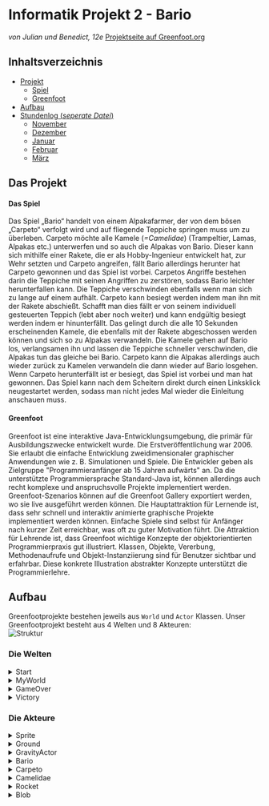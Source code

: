 # Informatik Projekt 2 - Bario
*von Julian und Benedict, 12e*
[Projektseite auf Greenfoot.org](https://www.greenfoot.org/scenarios/23681)

## Inhaltsverzeichnis
* [Projekt](#Projekt)
  * [Spiel](#Idee)
  * [Greenfoot](#Greenfoot)
* [Aufbau](#Aufbau)
* [Stundenlog (*seperate Datei*)](https://github.com/StormarnJB/BarioTheGame/blob/master/Stundenlog.md)
  * [November](https://github.com/StormarnJB/BarioTheGame/blob/master/Stundenlog.md#November)
  * [Dezember](https://github.com/StormarnJB/BarioTheGame/blob/master/Stundenlog.md#Dezember)
  * [Januar](https://github.com/StormarnJB/BarioTheGame/blob/master/Stundenlog.md#Januar)
  * [Februar](https://github.com/StormarnJB/BarioTheGame/blob/master/Stundenlog.md#Februar)
  * [März](https://github.com/StormarnJB/BarioTheGame/blob/master/Stundenlog.md#März)


## Das Projekt <a name="Projekt"></a>

#### Das Spiel <a name="Idee"></a>

Das Spiel „Bario“ handelt von einem Alpakafarmer, der von dem bösen „Carpeto“ verfolgt wird und auf fliegende Teppiche springen muss um zu überleben. Carpeto möchte alle Kamele (*=Camelidae*) (Trampeltier, Lamas, Alpakas etc.) unterwerfen und so auch die Alpakas von Bario. Dieser kann sich mithilfe einer Rakete, die er als Hobby-Ingenieur entwickelt hat, zur Wehr setzten und Carpeto angreifen, fällt Bario allerdings herunter hat Carpeto gewonnen und das Spiel ist vorbei. Carpetos Angriffe bestehen darin die Teppiche mit seinen Angriffen zu zerstören, sodass Bario leichter herunterfallen kann. Die Teppiche verschwinden ebenfalls wenn man sich zu lange auf einem aufhält. Carpeto kann besiegt werden indem man ihn mit der Rakete abschießt. Schafft man dies fällt er von seinem individuell gesteuerten Teppich (lebt aber noch weiter) und kann endgültig besiegt werden indem er hinunterfällt. Das gelingt durch die alle 10 Sekunden erscheinenden Kamele, die ebenfalls mit der Rakete abgeschossen werden können und sich so zu Alpakas verwandeln. Die Kamele gehen auf Bario los, verlangsamen ihn und lassen die Teppiche schneller verschwinden, die Alpakas tun das gleiche bei Bario. Carpeto kann die Alpakas allerdings auch wieder zurück zu Kamelen verwandeln die dann wieder auf Bario losgehen. Wenn Carpeto herunterfällt ist er besiegt, das Spiel ist vorbei und man hat gewonnen.
Das Spiel kann nach dem Scheitern direkt durch einen Linksklick neugestartet werden, sodass man nicht jedes Mal wieder die Einleitung anschauen muss.

#### Greenfoot <a name="Greenfoot"></a>

Greenfoot ist eine interaktive Java-Entwicklungsumgebung, die primär für Ausbildungszwecke entwickelt wurde. Die Erstveröffentlichung war 2006. Sie erlaubt die einfache Entwicklung zweidimensionaler graphischer Anwendungen wie z. B. Simulationen und Spiele.
Die Entwickler geben als Zielgruppe "Programmieranfänger ab 15 Jahren aufwärts" an. Da die unterstützte Programmiersprache Standard-Java ist, können allerdings auch recht komplexe und anspruchsvolle Projekte implementiert werden.
Greenfoot-Szenarios können auf die Greenfoot Gallery exportiert werden, wo sie live ausgeführt werden können.
Die Hauptattraktion für Lernende ist, dass sehr schnell und interaktiv animierte graphische Projekte implementiert werden können. Einfache Spiele sind selbst für Anfänger nach kurzer Zeit erreichbar, was oft zu guter Motivation führt. Die Attraktion für Lehrende ist, dass Greenfoot wichtige Konzepte der objektorientierten Programmierpraxis gut illustriert. Klassen, Objekte, Vererbung, Methodenaufrufe und Objekt-Instanziierung sind für Benutzer sichtbar und erfahrbar. Diese konkrete Illustration abstrakter Konzepte unterstützt die Programmierlehre.


## Aufbau <a name="Aufbau"></a>

Greenfootprojekte bestehen jeweils aus `World` und `Actor` Klassen. Unser Greenfootprojekt besteht aus 4 Welten und 8 Akteuren:  
![Struktur](https://raw.githubusercontent.com/StormarnJB/BarioTheGame/master/Screenshots/Stuktur.PNG)

### Die Welten

<!--- START                                                                                                              -->
<details>
  <summary> Start </summary>

<details>
  <summary>Gesamte Klasse</summary>
 
```java 
import greenfoot.*;
import java.util.Random;
import java.util.List;
import java.util.ArrayList;

public class Start extends World{

    Sprite carpeto;
    ArrayList<Sprite> alpacas = new ArrayList<Sprite>();
    Random r = new Random();
    int i = 0;
    int alpacasremoved = 0;
    Sprite s2 = null;

    public Start(){    
        super(600, 400, 1);
        for(int i = 0; i < 10; i++){
            GreenfootImage alpacaimage = new GreenfootImage("Alpaca.png");
            int scale = r.nextInt(20) + 40;
            alpacaimage.scale(scale, scale);
            Sprite alpaca = new Sprite(alpacaimage);
            addObject(alpaca, r.nextInt(250) + 20, r.nextInt(300) + 50);
            alpacas.add(alpaca);
        }
    }

    public void act(){
        //Teil 1
        if(Greenfoot.isKeyDown("space")){
            Greenfoot.setWorld(new MyWorld());
        }

        //Teil 2
        for(Sprite a : alpacas){
            if(i < 400){
                if(r.nextInt(50) == 10){
                    a.setRotation(a.getRotation() + 180);
                    a.getImage().mirrorVertically();
                }
                a.move(r.nextInt(2));
            } else if (i == 400){
                a.setImage(new GreenfootImage("Alpaca.png"));
                a.getImage().mirrorVertically();
                a.turnTowards(0, 200);
            } else {
                a.move(2);
                if(a.getWorld() != null && a.isAtEdge()){
                    removeObject(a);
                    alpacasremoved++;
                }
            }
            
            if(alpacasremoved == alpacas.size()) Greenfoot.setWorld(new MyWorld());
        }

        //Teil 3
        switch (i){
            case 120:   GreenfootImage carpetoimage = new GreenfootImage("Carpeto.png");
                        carpetoimage.scale(100, 100);
                        carpetoimage.mirrorHorizontally();
                        carpeto = new Sprite(carpetoimage);
                        addObject(carpeto, 550, 100);
                        break;

            case 225:   GreenfootImage text1 = new GreenfootImage("Ich, Carpeto, werde alle Alpacas unterwerfen.", 30, Color.BLACK, null);
                        Sprite s1 = new Sprite(text1);
                        addObject(s1, 350, 30);
                        break;

            case 400:   GreenfootImage text2 = new GreenfootImage("Flieht, ihr Alpacas!", 30, Color.WHITE, null);
                        s2 = new Sprite(text2);
                        addObject(s2, 350, 350);
                        break;

            case 460:   GreenfootImage text3 = new GreenfootImage("Halt!\nIch werde dich mit meiner Rakete aufhalten!", 30, Color.WHITE, null);
                        s2.setImage(text3);
                        break;
        }
        //Teil 4
        i++;        
    }
} 
```
</details>

Die Startwelt lässt sich nicht vom Spieler beeinflussen, sie spielt eine Animation ab, nach welcher das Spiel gestartet wird. Die Animation lässt sich auch überspringen.  
Innerhalb des Konstruktors werden 10 Alpakas mit jeweils unterschiedlichen Größen erstellt und der Welt hinzugefügt. Gleichzeitig werden alle Alpacas in der ArrayList `alpacas` gespeichert.  
![Start Bildschirm](https://github.com/StormarnJB/BarioTheGame/blob/master/Screenshots/StartScreen.PNG)

Die `act()`Methode besteht aus drei Teilen.  
Im ersten Teil wird überprüft ob der Nutzer die Leertaste drückt um so den Startbildschirm zu überspringen.  

Der zweite Teil ist für das Verhalten der am Anfang hinzugefügten Alpakas zuständig, da es sich bei den Alpakas um `Sprite` Objekte handelt, welche kein eigenes Verhalten besitzen wird dieses innerhalb der Welt definiert. Am Anfang der Klasse wurde der Integer i definiert, dieser wird in jedem Durchlauf um 1 erhöht (`i++;`) und wird benutzt um den Ablauf der Animationen zu steuern.
In den ersten 400 Durchläufen der `act()` Methode bewegen die Alpakas sich jeweils um 0-2 Pixel, außerdem besteht eine 1:50 Chance dass die Alpacs sich drehen. Dafür werden die Alpacas um 180° gedreht, was jedoch dazu führt dass sie falsch herum sind, deshalb wird ihr Bild an ihrer vertikalen Achse gespiegelt.  
Im 401sten Durchlauf werden ihre Bilder auf ein nach links schauendes Alpaka gesetzt ('Alpaca.png' schaut nach rechts) und sie werden in Richtung des linken Bildschirmrands gedreht. 
In allen Durchläüfen danach bewegen sie sich um jewils zwei Felder (mit der im Konstruktor defnierten Seitenlänge von einem Pixel). Sobald sie den Bildschirmrand erreicht haben werden sie aus der Welt entfernt. Gleichzeitig wird durch `alpacasremoved` mitgezählt wie viele Alpakas bereits entfernt wurden. Sobald die Anzahl der entfernten Alpakas der Anzahl der anfangs hinzugefügten Alpakas entspricht wird das Spiel gestartet, indem die Welt zu `MyWorld` geändert wird.

Der dritte Teil ist für den restlichen Teil des Geschehens auf dem Bildschirm zuständig. Beim 121sten Durchlauf wird "Carpeto", der Bösewicht, vergrößert, gespiegelt und anschließend hinzugefügt. Im 226sten Durchlauf wird Carpetos Dialogtext hinzugefügt, im 401sten Barios Aufruf an seine Alpakas zu fliehen. Im 461sten Durchlauf wird Barios Text dann auf eine Antwort an Carpeto geändert.  
![Start Bildschirm bei i > 460](https://github.com/StormarnJB/BarioTheGame/blob/master/Screenshots/StartScreen2.PNG)

</details>
<!--- Ende START                                                                                                          -->

<!--- MyWorld                                                                                                              -->
<details>
  <summary> MyWorld </summary>

<details>
  <summary>Gesamte Klasse</summary>
 
```java 
import greenfoot.*; 
import java.util.List;
import java.util.ArrayList;
import java.util.concurrent.ConcurrentHashMap;
import java.util.Map;
import java.util.Random;

public class MyWorld extends World{

    Bario bario;
    Camelidae camelstart;
    Carpeto carpeto;
    int counter = 0;
    private boolean rocketunavailable = false;
    private boolean rocketremoval = false;
    private long cooldown = 0;
    private long cooldownstart;

    public MyWorld(){
        super(600, 400, 1);
        bario = new Bario();
        camelstart = new Camelidae(bario);

        generateWorld();
        //Level

        setPaintOrder(Bario.class, Rocket.class, Camelidae.class, Carpeto.class, Ground.class, Sprite.class);
        showText("Cooldown: " + cooldown, 100, 50);
    }

    public void act(){
        showText(counter + "", 100, 80);
        counter += 1;

        //Raketenmanager
        if(Greenfoot.isKeyDown("space") && !rocketunavailable){
            rocketunavailable = true;
            Rocket rocket = new Rocket();
            addObject(rocket, bario.getX(), bario.getY());
            if(bario.isFacingLeft()) rocket.turn(180);
        }
        //Counter bei Raketenentfernung
        if(rocketremoval){
            cooldown = cooldownstart - System.currentTimeMillis() + 2000;
            showText("Cooldown: " + cooldown, 100, 50);
        }
        //Abschluss der Raketenentfernung
        if(rocketremoval && cooldown <= 0){
            rocketunavailable = false;
            rocketremoval = false;
            cooldown = 0;
            showText("Cooldown: " + cooldown, 100, 50);
        }

        List<Actor> actorlist = getObjects(Actor.class);
        for(Actor a : actorlist){
            a.setLocation(a.getX() - 1, a.getY());
        }
    }

    public void removeRocket(Rocket rocket){
        removeObject(rocket);
        cooldown = 0;
        cooldownstart = System.currentTimeMillis();
        rocketremoval = true;

    }

    public void generateWorld(){
        Random r = new Random();

        int lastx = r.nextInt(100);
        int lasty = r.nextInt(300);
        addObject(new Ground(), lastx, lasty);

        addObject(camelstart, lastx, lasty);

        for(int i = 0; i < 10; i++){
            int x = lastx + r.nextInt(200);
            if(x > 600) x = x - 600;
            lastx = x;
            int y = lasty - r.nextInt(250);
            if(y < 150) y = y + 250;
            if(y > 350) y = y - 50;
            lasty = y;
            addObject(new Ground(), x, y);
        }

        addObject(bario, lastx, lasty);

        carpeto = new Carpeto(bario);
        addObject(carpeto, 100, 100);
        addObject(carpeto.gs, 0 , 0);
    }
    
    public Bario getBario(){
        return bario;
    }
    
    public Carpeto getCarpeto(){
        return carpeto;
    }
}

```
</details>

Die `MyWorld` Welt ist die Spielwelt, weshalb sie am meisten Inhalt hat.  
Innerhalb des Konstruktors werden Bario und ein Kamel erstellt. Anschließend wird die `generateWorld`Funktion aufgerufen, welche für die Weltgenerierung zuständig ist. Zusätzlich wird die "PaintOrder" festgelegt, sie definiert die "Ebenen" auf welchen die Actor angezeigt werden. Die erstgenannten Klassen werden ganz oben angezeigt. Außerdem wird der Text für den Cooldown von Barios Waffe, der Rakete, angezeigt.  
Die `generateWorld()` generiert zufällige Welten, sodass sich jeder Spieldurchlauf unterscheidet. Am Anfang wird die "Startplattform" erstellt. Sie befindet sich zwischen den x-Koordinaten 0-100 und den y-koordinaten 0-300. Ihre Koordinaten werden als `lastx` und `lasty` zwischengespeichert. Auf ihr wird das im konstruktor generierte Kamel platziert.  
Anschließend werden in einer Schleife zehn weitere Plattformen (`Ground`) erstellt. Es wird jeweils eine zufällige Verschiebung in x und y-Richtung auf die Koordinaten der vorherig generierten Plattform angewandt. Liegt der neu generierte x/y Wert jedoch außerhalb des gewünschten Spielbereichs wird er angepasst.  
Sobald alle Plattformen generiert wurden wird Bario aud die zuletzt generierte Plattform gesetzt. Anschließend wird Carpeto und seine durchsichtige Plattform (In Carpeto.class: `gs = new Sprite(new GreenfootImage("groundshadowevil.png"));`) hinzugefügt.  
![Beispielwelten](https://github.com/StormarnJB/BarioTheGame/blob/master/Screenshots/Welten.png)

Innerhalb der `act()` werden die Verfügbarkeit der Rakete definiert und alle Objekte verschoben.  
Am Anfang der `act()` wird der "Counter" aktualisiert, er zeigt die Anzahl der bereits durchgeführten `act()`s.  
Anschließend wird überprüft ob der Spieler Leertaste drückt um die Rakete abzuschießen und ob sie bereits bereit ist. Ist dass der Fall wird die Rakete erstellt und gegebenenfalls gedreht um in die gewünschte Richtung zu starten.
Sobald die Rakete durch Ausführen von `removeRocket(Rocket rocket)` entfernt wurde und so `rocketremoval = true` gesetzt wurde, wird in der `act()` der `cooldown` aktualisiert. Sobald der `cooldown` also die Differenz der Systemzeiten beim Entfernen und Überprüfen kleiner/gleich 0 ist, wird die Rakete wieder verfügbar gemacht.  
Anschließend werden sämtliche `Actor` in der Welt um ein Feld nach links verschoben. Da alle Objekte gleichmäßig verschoben werden entsteht eine Illusion einer unendlichen Welt.  
Die Funktionen `getBario()` und `getCarpeto()` geben das jeweils gewünschte Objekt zurück.

</details>
<!--- Ende MyWorld                                                                                                       -->


<!--- GameOver                                                                                                              -->
<details>
  <summary> GameOver </summary>

<details>
  <summary>Gesamte Klasse</summary>
 
```java 
import greenfoot.*;

public class GameOver extends World{
    
    int i = 0;
    GreenfootImage image1 = new GreenfootImage("GameOver1.jpg");
    GreenfootImage image2 = new GreenfootImage("GameOver2.jpg");
    GreenfootImage image3 = new GreenfootImage("GameOver3.jpg");
    GreenfootImage image4 = new GreenfootImage("GameOver4.jpg");
    GreenfootImage image5 = new GreenfootImage("GameOver5.jpg");
    
    public GameOver(){
        super(600, 400,1);
        getBackground().drawImage(image1, 0, 0);
    }

    public void act(){
        switch(i){
            case 50: setBackground(image2); break;
            case 100: setBackground(image3); break;
            case 150: setBackground(image4); break;
            case 200: setBackground(image5); break;
        }
        
        if(Greenfoot.mouseClicked(this)){
            Greenfoot.setWorld(new MyWorld());
        }
        
        i++;
    }
}
```
</details>

Die `GameOver`Welt ist simpel aufgebaut. Im Konstruktor wird das Hintergrundbild gesetzt. Bei jedem Durchlauf wird der Integer i um 1 erhöht, er zählt also mit. Bei jedem 50sten Durchlauf wird anschließend das hintergrundbild geändert. Die Hintergrundbilder wurden mit einem externen Programm erstellt. Sobald der Nutzer die Welt anklickt wird der `MyWorld`Bildschirm geöffnet, sodass er es erneut versuchen kann.
![GameOver Bildschirm](https://raw.githubusercontent.com/StormarnJB/BarioTheGame/master/Screenshots/BarioGameplay2.gif)

[Benutzte Schriftart](https://fontmeme.com/fonts/mayan-karla-vazquez-font/)
</details>
<!--- Ende GameOver                                                                                                       -->


<!--- Victory                                                                                                           -->
<details>
  <summary> Victory </summary>

<details>
  <summary>Gesamte Klasse</summary>
 
```java 
import greenfoot.*; 
import java.util.Random;
import java.util.ArrayList;

public class Victory extends World{

    Sprite carpeto;
    int i = 0;
    Random r = new Random();
    ArrayList<Sprite> alpacas = new ArrayList<Sprite>();

    public Victory(){
        super(600, 400, 1);

        GreenfootImage carpetoimage = new GreenfootImage("Carpeto.png");
        carpetoimage.scale(100, 100);
        carpetoimage.mirrorHorizontally();
        carpeto = new Sprite(carpetoimage);
        carpeto.turn(70);
        addObject(carpeto, 300, 100); 
    }

    public void act(){

        switch(i){
            case 60:    GreenfootImage text1 = new GreenfootImage("Oh nein! Du hast mich besiegt\nund so alle Alpacas gerettet!", 30, Color.BLACK, null);
                        Sprite s1 = new Sprite(text1);
                        addObject(s1, 350, 30);
                        break;

            case 180:   GreenfootImage text2 = new GreenfootImage("Die Kamele wirst du auch freilassen!", 30, Color.WHITE, null);
                        Sprite s2 = new Sprite(text2);
                        addObject(s2, 350, 350);
                        break;

            case 240:   for(int x = 0; x < 10; x++){
                            GreenfootImage alpacaimage = new GreenfootImage("Alpaca.png");
                            int scale = r.nextInt(20) + 40;
                            alpacaimage.scale(scale, scale);
                            Sprite alpaca = new Sprite(alpacaimage);
                            addObject(alpaca, r.nextInt(40) + 30, r.nextInt(300) + 50);
                            alpacas.add(alpaca);
                        }
                        break;
        }

        for(Sprite a : alpacas){
            if(r.nextInt(30) == 10){
                a.setRotation(a.getRotation() + 180);
                a.getImage().mirrorVertically();
            }
            a.move(r.nextInt(2));
        }

        i++;
    }
}

```
</details>

Die Welt `Victory`, welche nach einem Sieg von Bario geöffnet wird, ist gleich wie die `Start` Welt aufgebaut.  
Im Konstruktor wird ein `Sprite` mit dem Bild von Carpeto erstellt, welches vergrößert und gespiegelt wurde.  
Innerhalb der `act()` wird erneut der Ablauf und das Verhalten der Alpakas gesteuert. Bei jedem urchlauf wird der Integer i um einen erhöht.  
![Victory Bildschirm](https://github.com/StormarnJB/BarioTheGame/blob/master/Screenshots/VictoryScreen.PNG)  
Im 61sten Durchlauf wird Carpetos Text angezeigt, welcher ausdrückt dass er besiegt wurde. Im 181sten Durchlauf Wird Barios Antwort angezeigt. Im 241sten Durchlauf erscheinen dann wieder Barios Alpakas. Es wird der gleiche Code wie bei der `Start`Welt benutzt.  
Im zweiten Teil der `act()` wird das Verhalten der Alpakas definiert. Wie bei der `Start`Welt bewegen sie sich jewils um 2 und wechseln dabei gelegentlich die Richtung.
![Victory Bildschirm bei i > 242](https://github.com/StormarnJB/BarioTheGame/blob/master/Screenshots/VictoryScreen2.PNG)
</details>
<!--- Ende Victory                                                                                                      -->


### Die Akteure

<!--- Sprite                                                                                                      -->
<details>
    <summary>Sprite</summary>
    
<details>
    <summary>Klasse</summary>
    
```java
import greenfoot.*;  // (World, Actor, GreenfootImage, Greenfoot and MouseInfo)

public class Sprite extends Actor{
    
    public Sprite(GreenfootImage g){
        setImage(g);
    }
    
    public void act(){
    }    
}
```
</details>

Die `Sprite`Klasse wird in den Welten `Start`, `MyWorld`, und `Victory` benutzt. Da diese auch ihr Verhalten kontrollieren und die Sprites also eigentlich nur Bilder sind, tun sie auch nichts. Im Konstruktor wird das von ihnen dargestellte Bild definiert.

</details>
<!--- Ende Sprite                                                                                                      -->


<!--- Ground                                                                                                     -->
<details>
    <summary>Ground</summary>
    
<details>
    <summary>Klasse</summary>
    
```java
import greenfoot.*; 

public class Ground extends Actor{

    Sprite gs;
    boolean loweredTransparency = false;

    public Ground(){
        gs = new Sprite(new GreenfootImage("groundshadow.png"));
    }

    public void act(){
        if(isAtEdge()){
            setLocation(600, getY());
        }

        if(gs.getWorld() == null) getWorld().addObject(gs, 100, 100);
        gs.setLocation(getX() - 10, getY() - 10);
        
        if(!loweredTransparency && getImage().getTransparency() != 255){
            lowerTransparency(-1);
        }
        loweredTransparency = false;
    }

    public void lowerTransparency(int x){
        int t = getImage().getTransparency();
        
        if(t - x <= 0){
            getWorld().removeObject(gs);
            getWorld().removeObject(this);
            return;
        }

        getImage().setTransparency(t - x);
        gs.getImage().setTransparency(t - x);
        loweredTransparency = true;
    }

    public void setTransparency(int x){
        getImage().setTransparency(x);
        gs.getImage().setTransparency(x);
    }
}

```
</details>

Die `Ground` Klasse beschreibt das Verhalten der Plattformen.  
Im Konstruktor wird ein `Sprite` mit einem Bild von einem Teppich erstellt. Da es sich um einen Sprite handelt, hat er keinen Effekt.  
In der `act()` wird als erstes überprüft ob die Plattform am Rand des Spielbereichs ist, was passieren kann da sämtliche Akteure in der `MyWorld` konstant nach links verschoben werden. Falls das der Fall ist wird sie an den rechten Rand gesetzt von wo sie sich erneut nach links bewegt.
Anschließend wird ihr "Schatten" verschoben, sodass er an die Plattform selbst anknüpft. Falls er (nach Erstellen der Welt) noch nicht hinzugefügt wurde, wird er hinzugefügt.  
Die Transparenz der Plattformen wird verringert wenn ein `GravityActor` auf ihnen steht (siehe `GravityActor.gravity()`) oder wenn sie von einem `Blob` getroffen werden, sie sollen aber auch regeneriern können, was in der `act()` geschieht. Wenn ihre Transparenz nicht bei 255 (dem Maximalwert) liegt und ihre Transparenz beim letzten Durchlauf nicht verändert wurde (`!loweredtransparency`) wird ihre Transparenz erhöht. Anschließend wird `loweredtransparency` auf `false` gesetzt. Nur wenn es von einem anderen Objekt heruntergesetzt wird soll die Plattform nicht "regenerieren".  
  
Die Funktion `lowerTransparency(int x)` senkt die Transparenz der Plattform um den gewünschten Wert `x`. Bevor das passieren kann wird noch der Wert `x` mit der aktuellen Transparenz verglichen. Wenn die gewünschte Transparenz kleiner/gleich 0 wäre wird die Plattform und ihr "Schatten" entfernt und die Funktion beendet. Ist das nicht der Fall wird die transparenz der Plattform und die ihres Schattens angepasst und `loweredtransparency` auf `true` gesetzt, da sie sonst "regenerieren" würde.  
  
Die Funktion setTransparency wird derzeit nicht benutzt. Sie setzt die Transparenz der Plattform und ihres "Schattens" auf den gewünschten Wert.

</details>
<!--- Ende Ground                                                                                                      -->


<!--- GravityActor                                                                                                      -->
<details>
    <summary>GravityActor</summary>
    
<details>
    <summary>Klasse</summary>
    
```java
import greenfoot.*;  // (World, Actor, GreenfootImage, Greenfoot and MouseInfo)
import java.util.List;

public class GravityActor extends Actor{
    public int v = 0;
    boolean jump = false;
    
    public void gravity(){
        List<Ground> glist = getWorld().getObjectsAt(getX(), getY() + getImage().getHeight()/2, Ground.class);
        if(glist.size() == 0){
            setLocation(getX(), getY() + v);
            v += 1;
        } else {
            v = 0;
            for(Ground g : glist){
                g.lowerTransparency(1);
            }
        }
        
        List<Ground> ig = getIntersectingObjects(Ground.class);
        if(ig.size() != 0 && getOneObjectAtOffset(0, getImage().getHeight()/2, Ground.class) == null){
            setLocation(getX(), ig.get(0).getY() - ig.get(0).getImage().getHeight() / 2 - getImage().getHeight() / 2);
            jump = false;
        }
        
        if(getY()>=390){
            if(this instanceof Bario){
                Greenfoot.setWorld(new GameOver());
            }
            if(this instanceof Carpeto){
                Greenfoot.setWorld(new Victory());
            }
            getWorld().removeObject(this);
        }
    }
}
```
</details>

Die `GravityActor` Klasse selbst tritt im Spiel selbst nicht in Erscheinung, stattdessen handelt es sich bei `Bario`, `Carpeto` und `Camelidae` um Erweiterungen von ihr. Die Klasse selbst besteht nur aus der `gravity()` Funktion.  
Die `gravity()` Funktion ist für die Gravitation zuständig, sie besteht aus drei Teilen.   
  
Im ersten Teil wird überprüft ob unter dem Mittelpunkt des `GravityActors` eine Plattform (`Ground`) existiert. Dafür wird eine Liste mit Plattformen an dieser Stelle abgerufen. Wenn diese Liste leer ist (also 0 Elemente besitzt) wird die Position des `GravityActors` um `v` Felder nach unten verschoben und `v` anschließend um 1 erhöht. Wenn die Liste allerdings mit Inhalt gefüllt ist wird `v` auf 0 gesetzt und die Transparenz der Plattformen um 1 verringert (siehe Ground).  
Im zweiten Teil wird überprüft ob der `GravityActor` sich mit einer Plattform überschneidet während er nicht auf einer Plattform steht. Ist dass der Fall wird er auf die Plattform gesetzt, da er sonst genau auf einer Plattform landen muss um nicht hindurchzufallen. Das kann passieren da die Plattformen (`Ground`) nur wenige Pixel dick sind und der `GravityActor` eine höhere Fallgeschwindigkeit `v` als die Breite der Plattformen besitzen kann. Außerdem wird `jump` auf false gesetzt, falls der `GravityActor` also im Sprung war, ist dieser jetzt beendet.  
Im letzten Teil wird überprüft ob sich der `GravityActor` am unteren Rand des Spielbildschirms befindet. Falls ja wird er entfernt und das Spiel ggf. beendet.

</details>
<!--- Ende GravityActor                                                                                                    -->


<!--- Bario                                                                                                      -->
<details>
    <summary>Bario</summary>
    
<details>
    <summary>Klasse</summary>
    
```java
import greenfoot.*;  // (World, Actor, GreenfootImage, Greenfoot and MouseInfo)
import java.util.List;

public class Bario extends GravityActor{
    
    boolean facingright = true;
    boolean facingleft = false;
    int speed = 5;
    
    public void act(){
        
        if(Greenfoot.isKeyDown("left")){
            setLocation(getX() - speed, getY());
            facingleft = true;
            facingright = false;
        }
        if(Greenfoot.isKeyDown("right")){
            setLocation(getX() + speed, getY());
            facingleft = false;
            facingright = true;
        }
        if(Greenfoot.isKeyDown("up")){
            jump = true;
        }
        if(jump){
            setLocation(getX(), getY() - 15);
        }
        
        gravity();
        
        speed = 5;
    }
    
    public boolean isFacingRight(){ return facingright; }
    public boolean isFacingLeft(){ return facingleft; }
}
```
</details>

Die Klasse `Bario` ist eine Erweiterung der `GravityActor` Klasse.  
In der `act()` wird überprüft ob eine der Pfeiltasten gedrückt wird. Wenn die Pfeiltaste nach links oder rechts gedrückt wird, bewegt sich Bario mit der Geschwindigkeit `speed` in die gewünschte Richtung. Gleichzeitig wird festgehalten in welche Richtung Bario sich zuletzt bewegt hat, was für die Startrichtung der Rakete wichtig ist. Wird die Pfeiltaste nach oben gedrückt wird `jump` auf `true` gesetzt.  
Anschließend wird überprüft ob `jump` `true` ist, falls ja wird Bario um 15 Felder nach oben bewegt. Anschließend wird `gravity()` aus der `GravityActor` Klasse aufgerufen, in welcher `jump` wieder auf `false` gesetzt werden kann. Am Ende wird die, von `Camelidae` beeinflussbare x-Geschwindigkeit `speed` wieder auf 5 gesetzt.  
Die Funktionen `isFacingRight()` und `isFacingLeft()` geben jeweils dern Wert `facingright` oder `facingleft` zurück.

</details>
<!--- Ende Bario                                                                                                      -->


<!--- Carpeto                                                                                                      -->
<details>
    <summary>Carpeto</summary>
    
<details>
    <summary>Klasse</summary>
    
```java
import greenfoot.*;  // (World, Actor, GreenfootImage, Greenfoot and MouseInfo)
import java.lang.Math;
import java.util.Random;

public class Carpeto extends GravityActor{

    Bario b;
    Sprite gs;
    boolean stage2 = false;
    int lifes = 3;
    Random r = new Random();
    int speed = 3;

    public Carpeto(Bario bario){
        b = bario;
        gs = new Sprite(new GreenfootImage("groundshadowevil.png"));
    }

    public void act(){
        
        if(!stage2){
            boolean move = false;
            if(r.nextInt(20) == 0) move = true;

            if(move){
                int bx = b.getX();
                int by = b.getY();
                int cx = getX();
                int cy = getY();

                if(cy != by){
                    if(cy - by > getImage().getHeight()/2){
                        setLocation(getX(), cy - 30);
                    } else if(cx - bx < getImage().getWidth()/2) {
                        setLocation(getX(), cy + 30);
                    }
                }
                if(cx != bx){
                    if(cx - bx > 0){
                        setLocation(cx - 30, getY());
                    } else {
                        setLocation(cx + 30, getY());
                    }
                }
            }

            gs.setLocation(getX(), getY() + getImage().getHeight() / 2);
        }

        if(stage2){

            int bx = b.getX();
            int by = b.getY();
            int cx = getX();
            int cy = getY();

            if(jump) setLocation(getX(), getY() - 15);

            if(getObjectsAtOffset(0, getImage().getHeight()/2, Ground.class).size() == 0)jump = true;

            if(cy - by > getImage().getHeight()) jump = true;

            if(cx != bx){
                if(cx - bx > getImage().getWidth()/2){
                    setLocation(bx - speed, getY());
                } else if (cx - bx < getImage().getWidth()/2) {
                    setLocation(cx + speed, getY());
                }

            }
            
            if(getY() > 375) jump = true;

            speed = 3;
            gravity();
        }
        
        if(r.nextInt(40) == 10){
                Blob blob = new Blob(b);
                getWorld().addObject(blob, getX(), getY());
            }

    }    

    public void hit(){
        lifes--;
        if(lifes == 2)gs.getImage().setTransparency(128);
        if(lifes == 1)gs.getImage().setTransparency(64);
        if(lifes == 0){
            getWorld().removeObject(gs);
            stage2 = true;
        }
    }
}

```
</details>

Die Klasse `Carpeto` ist eine Erweiterung der `GravityActor` Klasse.  
Im Konstruktor wird Carpetos fliegender Teppich (ein `Sprite`) erstellt und `bario` auf den "aktuellen" `Bario`  gesetzt.
Carpetos Verhalten variiert, anfangs (`stage2 = false`) bewegt er sich nur bei ungefär jedem zwanzigsten Durchlauf, dann jedoch sehr weit. Seine Bewegungsrichtung wird dabei durch seine relative Position zu `bario` entschieden. Wenn er sich auf einer anderen Höhe als Bario befindet, bewegt er sich 30 Felder in die Richtung in der sich Bario (`b`) befindet. Das gleiche gilt für die x-Richtung. Da Carpeto zu diesem Zeitpunkt noch seinen Teppich besitzt, wird dessen position auf Carpetos Position angepasst.  
  
Wenn sein Teppich allerdings schon zerstört wurde, `stage2` also zwingend auf `true` gesetzt ist (siehe `hit()`), verhält er sich ähnlich wie `Camelidae`. Da nun die Gravitation auch auf ihn gilt und er sich nicht mehr sprunghaft bewegt, müssen sich seine Bewegungsabläufe den Umständen anpassen. Am Anfang des neuen Bewegungsablaufs wird überprüft ob sich Carpeto in einem Sprung befindet. Falls ja wird er in y-Richtung nach oben bewegt. Anschließend wird überprüft ob sich unter ihm eine Plattform befindet, falls nicht wird `jump` auf `true` gesetzt, er springt also ab dem nächsten Durchlauf. Auch wenn er sich unter `bario` befindet oder seine y-koordinate höher als 375, er also unten auf dem Bildschirm ist wird `jump` auf `true` gesetzt.  
Anschließend bewegt er sich in die Richtung von Bario (`b`), falls er sich nicht bereits mit ihm überschneidet.  
Wie bei `Bario` wird seine Geschwindigkeit wieder auf den Ursprungswert (3) gesetzt und `gravity()` aufgerufen.  
  
Unabhängig von `stage2` generiert er bei ungefär jedem 40sten Durchlauf ein `Blob`, welches auf Bario (`b`) zielt.  
  
Die Funktion `hit()` zieht Bario eins seiner 3 Leben ab. Seine aktuellen Leben kann man an der Transparenz seines Teppiches erkennen, welche bei jedem Abzug von einem Leben abnimmt. Wenn seine Anzahl an Leben `lifes` 0 beträgt wird `stage2` auf `true` gesetzt und sein Teppich entfernt. `hit()` wird in `Rocket` aufgerufen.
</details>
<!--- Ende Carpeto                                                                                                      -->


<!--- Camelidae                                                                                                      -->
<details>
    <summary>Camelidae</summary>
    
<details>
    <summary>Klasse</summary>
    
```java
import greenfoot.*; 
import java.util.List;

public class Camelidae extends GravityActor{

    Actor target;
    boolean evil = true;
    int speed = 2;
    GreenfootImage camelimage = new GreenfootImage("camel.png");
    GreenfootImage alpacaimage = new GreenfootImage("Alpaca.png");

    public Camelidae(Actor t){
        target = t;
    }

    public void act(){
        gravity();
        if(getWorld() == null) return;

        int tx = target.getX();
        int ty = target.getY();
        int cx = getX();
        int cy = getY();

        if(jump) setLocation(getX(), getY() - 18); 

        if(getObjectsAtOffset(0, getImage().getHeight()/2, Ground.class).size() == 0)jump = true;

        if(cy - ty > getImage().getHeight()) jump = true;

        if(cx != tx){
            if(cx - tx > getImage().getWidth()/2){
                setLocation(cx - speed, getY());
            } else if (cx - tx < getImage().getWidth()/2) {
                setLocation(cx + speed, getY());
            }

        }

        speed = 2;

        if(evil){
            if(getOneIntersectingObject(Bario.class) != null){
                Bario bario = (Bario) target;
                bario.speed = 1;
                speed = 0;
            }
        } else {
            if(getOneIntersectingObject(Carpeto.class) != null){
                Carpeto carpeto = (Carpeto) target;
                carpeto.speed = 1;
                speed = 0;
            }
        }

    }

    public void setEvil(boolean e){
        evil = e;
        MyWorld w = (MyWorld) getWorld();
            
        if(evil){
            target = w.getBario();
            setImage(camelimage);
        }
        
        if(!evil){
            target = w.getCarpeto();
            setImage(alpacaimage);
        }
    }
    
    public boolean isEvil(){
        return evil;
    }
}
```
</details>

Die Klasse `Camelidae` ist eine Erweiterung der `GravityActor` Klasse.  
Im Konstruktor wird `target` definiert, was zu Anfang Bario entspricht.  
In der `act()` wird als erstes `gravity()` aufgerufen. Falls das Kamel dabei entfernt wird ist `getWorld() == null` `true` und die Funktion wird beendet, da sonst eine `NullPointerException` auftritt, da das Kamel nicht mehr in der `MyWorld` ist.  
Wie bei `Carpeto` wird überprüft ob `jump` ` true` ist, falls ja wird es auf der nach oben bewegt. Wenn es keinen Boden unter sich hat oder unter `target` ist wird `jump = true` gesetzt.  
Anschließend wird das Kamel auf der x-Ebene in Richtung von `target` bewegt, falls sie sich nicht bereits überschneiden.  
Das Kamel kann entweder böse (`evil = true`) oder gut (`evil = false`) sein. Falls es böse ist und sich mit Bario überschneidet wird `bario.speed` auf 1 und (`this.`)`speed` auf 0 gesetzt. Falls es gut ist passiert dasselbe mit Carpeto.  
  
Die Funktion `setEvil(boolean e)` setzt `evil` auf `e` und passt anchließend `target` an. Falls es böse ist wird das Ziel auf Bario gesetzt, falls es gut ist auf Carpeto. Außerdem wird das bild angepasst um den Spieler einen Überblick zu ermöglichen ob Das Kamel böseoder gut ist. Die Alpacas sind auf Barios Seite, die Trampeltiere (hier camel genannt) sind auf Carpetos Seite.  
  
Die Funktion `isEvil()` gibt `evil` zurück.

</details>
<!--- Ende Camelidae                                                                                                      -->


<!--- Rocket                                                                                                      -->
<details>
    <summary>Rocket</summary>
    
<details>
    <summary>Klasse</summary>
    
```java
import greenfoot.*;  // (World, Actor, GreenfootImage, Greenfoot and MouseInfo)
import java.util.List;

public class Rocket extends Actor{
    int rocket = 0;
    MyWorld w;

    public void addedToWorld(World world){
        w = (MyWorld) world;
    }

    public void act() {
        rocket += 1;

        Camelidae camelidae = (Camelidae) getOneIntersectingObject(Camelidae.class);
        if(camelidae != null && camelidae.isEvil()){
            camelidae.setEvil(false);
            w.removeRocket(this);
            return;
        }

        Carpeto carpeto = (Carpeto) getOneIntersectingObject(Carpeto.class);
        if(carpeto != null){
            if(!carpeto.stage2){
                carpeto.hit();
                w.removeRocket(this);
                return;
            } else {
                carpeto.speed = 0;
                carpeto.jump = false;
            }

        }

        if(rocket<20){
            move(6);
        } else if (rocket >= 20 && rocket <25) {
            turn(-36);
        } else if(rocket != 45){
            move(6);
        } else {
            w.removeRocket(this);
        }

        
    }    
}
```
</details>

Sobald die `Rocket` zur Welt hinzugefügt wurde, wird `w` auf die aktuelle Welt vom Typ `MyWorld` gesetzt. Die `MyWorld` ist für den Cooldown und die Verfügbarkeit der `Rocket` zuständig (siehe MyWorld).  
In der `act()` wird der Integer `rocket` bei jedem Durchlauf um 1 erhöht. Anschließend wird geprüft ob die Rakete sich mit einem `Camelidae` überschneidet und ob dieses ggf. böse ist. Falls ja wird die Rakete entfernt, das `Camelidae` gut (`evil = false`) und die Funktion beendet.  
Anschließend wird überprüft ob sich die Rakete mit Carpeto überschneidet, falls ja wird überprüft in welcher Phase sich Carpeto befindet (`stage2`). Wenn er sich noch in der ersten Phase befindet wird `Carpeto.hit()` aufgerufen, die Rakete entfernt und die Funktion beendet. Wenn er sich nicht mehr in der ersten Phase befindet, also `stage2 = true` gilt wird `carpeto.speed` auf 0 und `carpeto.jump` auf false gesetzt. `carpeto` bleibt also in der Luft stehen, solange er sich mit der Rakete überschneidet.  
Im letzten Teil wird die Bewegung der Rakete gesteuert. Bei den ersten 20 Durchläufen bewegt sie sich geradeaus, danach dreht sie sich ohne sich zu bewegen und fliegt nach der Drehung wieder geradeaus. Sobald sie sich wieder am Ausgangspunkt befindet, `rocket` also 45 ist, wird sie entfernt.

</details>
<!--- Ende Rocket                                                                                                      -->


<!--- Blob                                                                                                      -->
<details>
    <summary>Blob</summary>
    
<details>
    <summary>Klasse</summary>
    
```java
import greenfoot.*;  // (World, Actor, GreenfootImage, Greenfoot and MouseInfo)
import java.util.Random;
import java.lang.Math;
import java.util.List;

public class Blob extends Actor{
    
    int x;
    int y;
    Actor target;
    Random r = new Random();
    boolean remove = false;
    
    public Blob(Actor target){
        x = target.getX();
        y = target.getY();
    }
    
    public void act(){
        turnTowards(x, y);
        move(r.nextInt(5));
        setRotation(r.nextInt(360));
        
        List<Actor> list= getIntersectingObjects(null);
        for(Actor a : list){
            if (a instanceof Ground){
                Ground g = (Ground) a;
                g.lowerTransparency(100);
                remove = true;
                if(g.getWorld() != null && r.nextInt(10) == 3){
                    Camelidae c = new Camelidae( ((MyWorld) getWorld()).getBario() );
                    getWorld().addObject(c, g.getX(), g.getY());
                }
            }
            
            if(a instanceof Camelidae){
                Camelidae c = (Camelidae) a;
                c.setEvil(true);
                remove = true;
            }
        }
        
        if(getX() == x && getY() == y) remove = true;
        
        if(remove) getWorld().removeObject(this);
    } 
    
}
```
</details>

`Blob` ist die Waffe von Carpeto. Im Konstruktor werden die aktuelle x und y-Koordinate eines `Actor` als `x` und `y` gespeichert.  
In der `act()` wird der Blob in Richtung von `x` und `y` gedreht und bewegt sich anschließend um einen zufälligen Wert zwischen 0 und 4. Anschließend wird die Rotation auf einen zufälligen Wert zwischen 0 und 359 gesetzt.  
Danach wird überprüft ob der `Blob` sich mit beliebigen Objekten überschneidet. Falls ja wird überprüft um was für Objekte es sich handelt. Wenn es ein Objekt des Typs `Ground` ist, wird dessen Transparenz mit `g.lowerTransparency(100)` gesenkt und `remove` auf `true` gesetzt. Wenn der `Ground g` danach noch existiert besteht eine 1:20 Chance dass auf ihm ein `Camelidae` auftaucht.  Wenn es ein Objekt des Typs `Camelidae` ist wird dieses böse und `remove` auf `true` gesetzt.  
Es wird überprüft ob der `Blob` seine Zielkoordinaten erreicht hat, falls ja wird `remove` auf `true` gesetzt. Am Ende wird überprüft ob `remove == true` gilt, wenn das der Fall ist wird der `Blob` entfernt.


</details>
<!--- Ende Blob                                                                                                      -->


